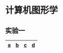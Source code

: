# 计算机图形学

## 实验一

|[a](./test1/a_r.html)|[b](./test1/b_r_t.html)|[c](./test1/c_r_t.html)|[d](./test1/d_r_t.html)|
| :------: | :------: | :------: | :------: |
